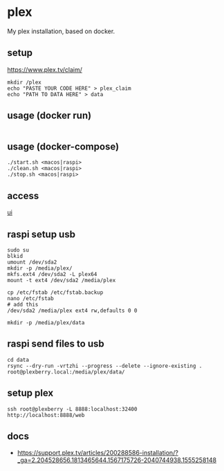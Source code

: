 # plex

My plex installation, based on docker.

## setup

https://www.plex.tv/claim/

```
mkdir /plex
echo "PASTE YOUR CODE HERE" > plex_claim
echo "PATH TO DATA HERE" > data
```

## usage (docker run)
```
```

## usage (docker-compose)
```
./start.sh <macos|raspi>
./clean.sh <macos|raspi>
./stop.sh <macos|raspi>
```

## access
[ui](http://127.0.0.1:32400/web/index.html)

## raspi setup usb

```
sudo su
blkid
umount /dev/sda2
mkdir -p /media/plex/
mkfs.ext4 /dev/sda2 -L plex64
mount -t ext4 /dev/sda2 /media/plex
```
```
cp /etc/fstab /etc/fstab.backup
nano /etc/fstab
# add this
/dev/sda2 /media/plex ext4 rw,defaults 0 0
```
```
mkdir -p /media/plex/data
```

## raspi send files to usb
```
cd data
rsync --dry-run -vrtzhi --progress --delete --ignore-existing . root@plexberry.local:/media/plex/data/
```

## setup plex
```
ssh root@plexberry -L 8888:localhost:32400
http://localhost:8888/web
```

## docs

- https://support.plex.tv/articles/200288586-installation/?_ga=2.204528656.1813465644.1567175726-2040744938.1555258148
